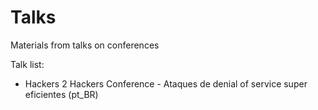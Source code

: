 Talks
=====

Materials from talks on conferences

Talk list:
* Hackers 2 Hackers Conference - Ataques de denial of service super eficientes (pt_BR)
